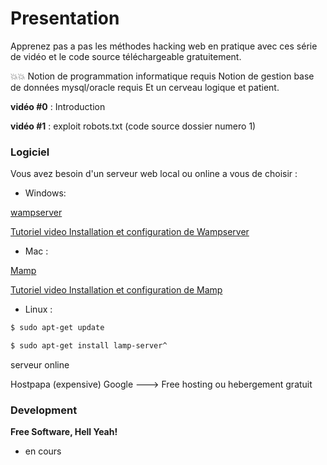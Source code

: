 # Presentation

 Apprenez pas a pas les méthodes hacking web en pratique avec ces série de vidéo et le code source téléchargeable gratuitement.
 
 :boom::boom:
 Notion de programmation informatique requis
 Notion de gestion base de données mysql/oracle requis
 Et un cerveau logique et patient.
 
 **vidéo #0** : Introduction
 
 **vidéo #1** : exploit robots.txt (code source dossier numero 1)
 


### Logiciel

Vous avez besoin d'un serveur web local ou online a vous de choisir :


* Windows:

[wampserver](http://www.wampserver.com/) 

[Tutoriel video Installation et configuration de Wampserver](https://www.youtube.com/watch?v=og-UxyCl3z8) 

* Mac :

[Mamp](https://www.mamp.info/en/) 

[Tutoriel video Installation et configuration de Mamp](http://www.sousdoues.com/formations/php/installation-sur-mac/) 

* Linux :
```sh
$ sudo apt-get update
```
```sh
$ sudo apt-get install lamp-server^
```

serveur online 

Hostpapa (expensive)
Google ---> Free hosting ou hebergement gratuit

### Development



**Free Software, Hell Yeah!**

- en cours 

